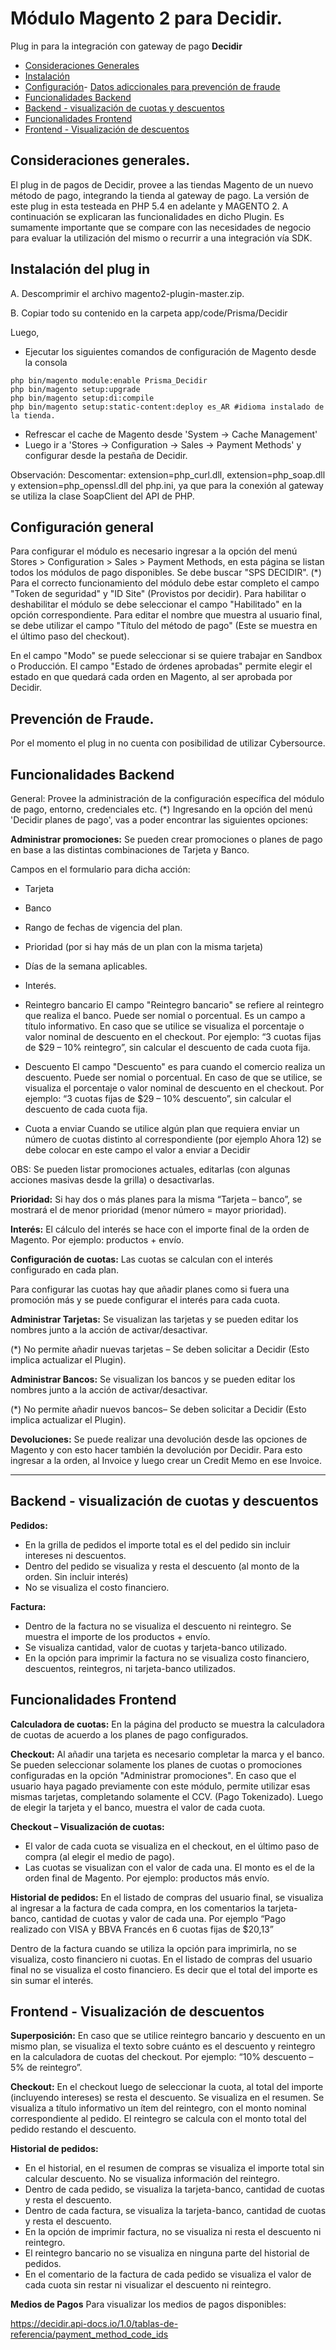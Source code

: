 <a name="inicio"></a>
Módulo Magento 2 para Decidir.
============

Plug in para la integración con gateway de pago <strong>Decidir</strong>
- [Consideraciones Generales](#consideracionesgenerales)
- [Instalación](#instalacion)
- [Configuración](#configuracion)- [Datos adiccionales para prevención de fraude](#cybersource)
- [Funcionalidades Backend](#backend)
- [Backend - visualización de cuotas y descuentos](#backenddesc)
- [Funcionalidades Frontend](#frontend)
- [Frontend - Visualización de descuentos](#frontenddesc)

<a name="consideracionesgenerales"></a>
## Consideraciones generales.
El plug in de pagos de Decidir, provee a las tiendas Magento de un nuevo método de pago, integrando la tienda al gateway de pago. La versión de este plug in esta testeada en PHP 5.4 en adelante y MAGENTO 2.
A continuación se explicaran las funcionalidades en dicho Plugin. Es sumamente importante que se compare con las necesidades de negocio para evaluar la utilización del mismo o recurrir a una integración vía SDK.

<a name="instalacion"></a>
## Instalación del plug in

A. Descomprimir el archivo magento2-plugin-master.zip.

B. Copiar todo su contenido en la carpeta app/code/Prisma/Decidir

Luego,
+ Ejecutar los siguientes comandos de configuración de Magento desde la consola

```
php bin/magento module:enable Prisma_Decidir
php bin/magento setup:upgrade
php bin/magento setup:di:compile
php bin/magento setup:static-content:deploy es_AR #idioma instalado de la tienda.
```

+ Refrescar el cache de Magento desde 'System -> Cache Management'
+ Luego ir a 'Stores -> Configuration -> Sales -> Payment Methods' y configurar desde la pestaña de Decidir.

Observación: Descomentar: extension=php_curl.dll, extension=php_soap.dll y extension=php_openssl.dll del php.ini, ya que para la conexión al gateway se utiliza la clase SoapClient del API de PHP.

<a name="configuracion"></a>
## Configuración general
Para configurar el módulo es necesario ingresar a la opción del menú Stores > Configuration > Sales > Payment Methods, en esta página se listan todos los módulos de pago disponibles. Se debe buscar "SPS DECIDIR".
(*) Para el correcto funcionamiento del módulo debe estar completo el campo "Token de seguridad" y "ID Site" (Provistos por decidir).
Para habilitar o deshabilitar el módulo se debe seleccionar el campo "Habilitado" en la opción correspondiente.
Para editar el nombre que muestra al usuario final, se debe utilizar el campo "Título del método de pago" (Este se muestra en el último paso del checkout).

En el campo "Modo" se puede seleccionar si se quiere trabajar en Sandbox o Producción.
El campo "Estado de órdenes aprobadas" permite elegir el estado en que quedará cada orden en Magento, al ser aprobada por Decidir.

<a name="cybersource"></a>
## Prevención de Fraude.
Por el momento el plug in no cuenta con posibilidad de utilizar Cybersource.

<a name="backend"></a>
## Funcionalidades Backend
General: Provee la administración de la configuración específica del módulo de pago, entorno, credenciales etc.
(*) Ingresando en la opción del menú 'Decidir planes de pago', vas a poder encontrar las siguientes opciones:

**Administrar promociones:**
Se pueden crear promociones o planes de pago en base a las distintas combinaciones de Tarjeta y Banco.

Campos en el formulario para dicha acción:

+ Tarjeta
+ Banco
+ Rango de fechas de vigencia del plan.
+ Prioridad (por si hay más de un plan con la misma tarjeta)
+ Días de la semana aplicables.
+ Interés.

+ Reintegro bancario El campo "Reintegro bancario" se refiere al reintegro que realiza el banco. Puede ser nomial o porcentual. Es un campo a título informativo. En caso que se utilice se visualiza el porcentaje o valor nominal de descuento en el checkout. Por ejemplo: “3 cuotas fijas de $29 – 10% reintegro”, sin calcular el descuento de cada cuota fija.

+ Descuento
El campo "Descuento" es para cuando el comercio realiza un descuento. Puede ser nomial o porcentual. En caso de que se utilice, se visualiza el porcentaje o valor nominal de descuento en el checkout. Por ejemplo: “3 cuotas fijas de $29 – 10% descuento”, sin calcular el descuento de cada cuota fija.

+ Cuota a enviar
Cuando se utilice algún plan que requiera enviar un número de cuotas distinto al correspondiente (por ejemplo Ahora 12) se debe colocar en este campo el valor a enviar a Decidir

OBS: Se pueden listar promociones actuales, editarlas (con algunas acciones masivas desde la grilla) o desactivarlas.

**Prioridad:**
Si hay dos o más planes para la misma “Tarjeta – banco”, se mostrará el de menor prioridad (menor número = mayor prioridad).

**Interés:**
El cálculo del interés se hace con el importe final de la orden de Magento. Por ejemplo: productos + envío.

**Configuración de cuotas:**
Las cuotas se calculan con el interés configurado en cada plan.

Para configurar las cuotas hay que añadir planes como si fuera una promoción más y se puede configurar el interés para cada cuota.

**Administrar Tarjetas:**
Se visualizan las tarjetas y se pueden editar los nombres junto a la acción de activar/desactivar.

(*) No permite añadir nuevas tarjetas – Se deben solicitar a Decidir (Esto implica actualizar el Plugin).

**Administrar Bancos:**
Se visualizan los bancos y se pueden editar los nombres junto a la acción de activar/desactivar.

(*) No permite añadir nuevos bancos– Se deben solicitar a Decidir (Esto implica actualizar el Plugin).

**Devoluciones:**
Se puede realizar una devolución desde las opciones de Magento y con esto hacer también la devolución por Decidir. Para esto ingresar a la orden, al Invoice y luego crear un Credit Memo en ese Invoice.

----------------------------------------------------------------
<a name="backenddesc"></a>
## Backend - visualización de cuotas y descuentos

**Pedidos:**
+ En la grilla de pedidos el importe total es el del pedido sin incluir intereses ni descuentos.
+ Dentro del pedido se visualiza y resta el descuento (al monto de la orden. Sin incluir interés)
+ No se visualiza el costo financiero.

**Factura:**
+ Dentro de la factura no se visualiza el descuento ni reintegro. Se muestra el importe de los productos + envío.
+ Se visualiza cantidad, valor de cuotas y tarjeta-banco utilizado.
+ En la opción para imprimir la factura no se visualiza costo financiero, descuentos, reintegros, ni tarjeta-banco utilizados.

<a name="frontend"></a>
## Funcionalidades Frontend
**Calculadora de cuotas:**
En la página del producto se muestra la calculadora de cuotas de acuerdo a los planes de pago configurados.

**Checkout:**
Al añadir una tarjeta es necesario completar la marca y el banco.
Se pueden seleccionar solamente los planes de cuotas o promociones configuradas en la opción "Administrar promociones".
En caso que el usuario haya pagado previamente con este módulo, permite utilizar esas mismas tarjetas, completando solamente el CCV. (Pago Tokenizado).
Luego de elegir la tarjeta y el banco, muestra el valor de cada cuota.

**Checkout – Visualización de cuotas:**
+ El valor de cada cuota se visualiza en el checkout, en el último paso de compra (al elegir el medio de pago).
+ Las cuotas se visualizan con el valor de cada una. El monto es el de la orden final de Magento. Por ejemplo: productos más envío.

**Historial de pedidos:**
En el listado de compras del usuario final, se visualiza al ingresar a la factura de cada compra, en los comentarios la tarjeta-banco, cantidad de cuotas y valor de cada una. Por ejemplo “Pago realizado con VISA y BBVA Francés en 6 cuotas fijas de $20,13”

Dentro de la factura cuando se utiliza la opción para imprimirla, no se visualiza, costo financiero ni cuotas.
En el listado de compras del usuario final no se visualiza el costo financiero. Es decir que el total del importe es sin sumar el interés.

<a name="frontenddesc"></a>
## Frontend - Visualización de descuentos
**Superposición:**
En caso que se utilice reintegro bancario y descuento en un mismo plan, se visualiza el texto sobre cuánto es el descuento y reintegro en la calculadora de cuotas del checkout. Por ejemplo: “10% descuento – 5% de reintegro”.

**Checkout:**
En el checkout luego de seleccionar la cuota, al total del importe (incluyendo intereses) se resta el descuento. Se visualiza en el resumen.
Se visualiza a título informativo un ítem del reintegro, con el monto nominal correspondiente al pedido.
El reintegro se calcula con el monto total del pedido restando el descuento.

**Historial de pedidos:**
+ En el historial, en el resumen de compras se visualiza el importe total sin calcular descuento. No se visualiza información del reintegro.
+ Dentro de cada pedido, se visualiza la tarjeta-banco, cantidad de cuotas y resta el descuento.
+ Dentro de cada factura, se visualiza la tarjeta-banco, cantidad de cuotas y resta el descuento.
+ En la opción de imprimir factura, no se visualiza ni resta el descuento ni reintegro.
+ El reintegro bancario no se visualiza en ninguna parte del historial de pedidos.
+ En el comentario de la factura de cada pedido se visualiza el valor de cada cuota sin restar ni visualizar el descuento ni reintegro. 

**Medios de Pagos**
Para visualizar los medios de pagos disponibles:

https://decidir.api-docs.io/1.0/tablas-de-referencia/payment_method_code_ids